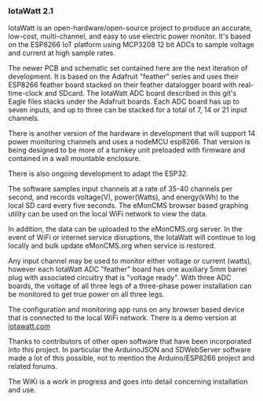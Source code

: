 

### IotaWatt 2.1

IotaWatt is an open-hardware/open-source project to produce an accurate, low-cost, multi-channel, and easy to use electric power monitor.  It's based on the ESP8266 IoT platform using MCP3208 12 bit ADCs to sample voltage and current at high sample rates.

The newer PCB and schematic set contained here are the next iteration of development. It is based on the Adafruit "feather" series and uses their ESP8266 feather board stacked on their feather datalogger board with real-time-clock and SDcard.  The IotaWatt ADC board described in this git's Eagle files stacks under the Adafruit boards.  Each ADC board has up to seven inputs, and up to three can be stacked for a total of 7, 14 or 21 input channels.

There is another version of the hardware in development that will support 14 power monitoring channels and uses a nodeMCU esp8266. That version is being designed to be more of a turnkey unit preloaded with firmware and contained in a wall mountable enclosure.

There is also ongoing development to adapt the ESP32.

The software samples input channels at a rate of 35-40 channels per second, and records voltage(V), power(Watts), and energy(kWh) to the local SD card every five seconds.  The eMonCMS browser based graphing utility can be used on the local WiFi network to view the data.

In addition, the data can be uploaded to the eMonCMS.org server. In the event of WiFi or internet service disruptions, the IotaWatt will continue to log locally and bulk update eMonCMS.org when service is restored.

Any input channel may be used to monitor either voltage or current (watts), however each IotaWatt ADC "feather" board has one auxiliary 5mm barrel plug with associated circuitry that is "voltage ready".  With three ADC boards, the voltage of all three legs of a three-phase power installation can be monitored to get true power on all three legs.

The configuration and monitoring app runs on any browser based device that is connected to the local WiFi network. There is a demo version at [iotawatt.com](http://iotawatt.com)

Thanks to contributors of other open software that have been incorporated into this project.  In particular the ArduinoJSON and SDWebServer software made a lot of this possible, not to mention the Arduino/ESP8266 project and related forums.

The WiKi is a work in progress and goes into detail concerning installation and use.
